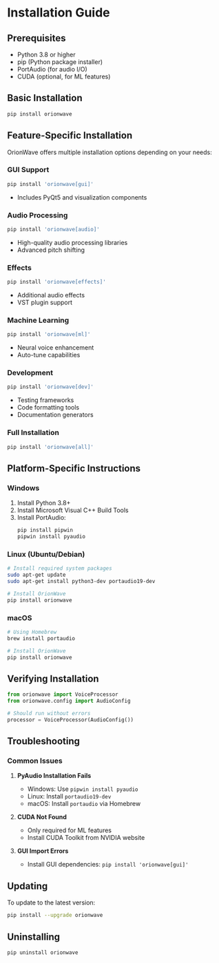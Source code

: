 # Installation Guide

## Prerequisites

- Python 3.8 or higher
- pip (Python package installer)
- PortAudio (for audio I/O)
- CUDA (optional, for ML features)

## Basic Installation

```bash
pip install orionwave
```

## Feature-Specific Installation

OrionWave offers multiple installation options depending on your needs:

### GUI Support
```bash
pip install 'orionwave[gui]'
```
- Includes PyQt5 and visualization components

### Audio Processing
```bash
pip install 'orionwave[audio]'
```
- High-quality audio processing libraries
- Advanced pitch shifting

### Effects
```bash
pip install 'orionwave[effects]'
```
- Additional audio effects
- VST plugin support

### Machine Learning
```bash
pip install 'orionwave[ml]'
```
- Neural voice enhancement
- Auto-tune capabilities

### Development
```bash
pip install 'orionwave[dev]'
```
- Testing frameworks
- Code formatting tools
- Documentation generators

### Full Installation
```bash
pip install 'orionwave[all]'
```

## Platform-Specific Instructions

### Windows
1. Install Python 3.8+
2. Install Microsoft Visual C++ Build Tools
3. Install PortAudio:
   ```bash
   pip install pipwin
   pipwin install pyaudio
   ```

### Linux (Ubuntu/Debian)
```bash
# Install required system packages
sudo apt-get update
sudo apt-get install python3-dev portaudio19-dev

# Install OrionWave
pip install orionwave
```

### macOS
```bash
# Using Homebrew
brew install portaudio

# Install OrionWave
pip install orionwave
```

## Verifying Installation

```python
from orionwave import VoiceProcessor
from orionwave.config import AudioConfig

# Should run without errors
processor = VoiceProcessor(AudioConfig())
```

## Troubleshooting

### Common Issues

1. **PyAudio Installation Fails**
   - Windows: Use `pipwin install pyaudio`
   - Linux: Install `portaudio19-dev`
   - macOS: Install `portaudio` via Homebrew

2. **CUDA Not Found**
   - Only required for ML features
   - Install CUDA Toolkit from NVIDIA website

3. **GUI Import Errors**
   - Install GUI dependencies: `pip install 'orionwave[gui]'`

## Updating

To update to the latest version:
```bash
pip install --upgrade orionwave
```

## Uninstalling

```bash
pip uninstall orionwave
```